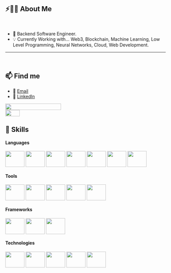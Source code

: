 ## ⚡🙋‍♂️ About Me

</br>

- 🔧 Backend Software Engineer.
- 💡 Currently Working with... Web3, Blockchain, Machine Learning, Low Level Programming, Neural Networks, Cloud, Web Development.


<hr>
</br>

## 📫 Find me
- 📧 [Email](mailto:roberto.fernandino@icloud.com)
- 💼 [LinkedIn](https://www.linkedin.com/in/roberto-fernandino-056013296/?locale=en_US)

<div style="display: flex; flex-direction: column; justify-content: center;">
  <img style="width: 59%; height: 70%;" src="https://github-readme-stats.vercel.app/api?username=roberto-fernandino&show_icons=true&theme=dark">
  <img style="width: 30%; height: 40%;" src="https://github-readme-stats.vercel.app/api/top-langs/?username=roberto-fernandino&theme=dark">
</div>

## 🧰 Skills

#### Languages
<div style="display inline-block">
  
  <img align="center" alt="" height="50" width="60" src="https://cdn.jsdelivr.net/gh/devicons/devicon@latest/icons/rust/rust-original.svg" />        
  <img align="center" alt="" height="50" width="60" src='https://cdn.jsdelivr.net/gh/devicons/devicon/icons/cplusplus/cplusplus-original.svg'>
  <img align="center" alt="" height="50" width="60" src="https://cdn.jsdelivr.net/gh/devicons/devicon@latest/icons/c/c-original.svg" />
  <img align="center" alt="" height="50" width="60"  src="https://cdn.jsdelivr.net/gh/devicons/devicon/icons/python/python-original.svg">
  <img align="center" alt="" height="50" width="60" src="https://cdn.jsdelivr.net/gh/devicons/devicon/icons/html5/html5-original.svg">
  <img align="center" alt="" height="50" width="60" src="https://cdn.jsdelivr.net/gh/devicons/devicon/icons/javascript/javascript-original.svg"> 
  <img align="center" alt="" height="50" width="60" src="https://cdn.jsdelivr.net/gh/devicons/devicon@latest/icons/bash/bash-plain.svg" />
                 
</div>

#### Tools

<div style="display inline-block">
  <img align="center" alt="" height="50" width="60" src='https://cdn.jsdelivr.net/gh/devicons/devicon/icons/typescript/typescript-original.svg'>
  <img align="center" alt="" height="50" width="60" src='https://cdn.jsdelivr.net/gh/devicons/devicon/icons/git/git-plain.svg'>
  <img align="center" alt="" height="50" width="60" src='https://cdn.jsdelivr.net/gh/devicons/devicon/icons/markdown/markdown-original.svg'>
  <img align="center" alt="" height="50" width="60" src="https://cdn.jsdelivr.net/gh/devicons/devicon@latest/icons/amazonwebservices/amazonwebservices-original-wordmark.svg" /> 
  <img align="center" alt="" height="50" width="60" src="https://cdn.jsdelivr.net/gh/devicons/devicon@latest/icons/arduino/arduino-original-wordmark.svg" />
                 
</div>

#### Frameworks

<div style="display inline-block">
  <img align="center" alt="" height="50" width="60" src='https://cdn.jsdelivr.net/gh/devicons/devicon/icons/django/django-plain-wordmark.svg'>
  <img align="center" alt="" height="50" width="60" src='https://cdn.jsdelivr.net/gh/devicons/devicon/icons/react/react-original.svg'>
  <img align="center" alt="" height="50" width="60" src="https://cdn.jsdelivr.net/gh/devicons/devicon@latest/icons/vuejs/vuejs-original.svg" />
          
</div>

#### Technologies

<div style="display inline-block">
<img align="center" alt="" height="50" width="60" src='https://cdn.jsdelivr.net/gh/devicons/devicon/icons/linux/linux-original.svg'>
  <img align="center" alt="" height="50" width="60" src='https://cdn.jsdelivr.net/gh/devicons/devicon/icons/postgresql/postgresql-original.svg'>
  <img align="center" alt="" height="50" width="60" src='https://cdn.jsdelivr.net/gh/devicons/devicon/icons/mysql/mysql-original.svg'>
  <img align="center" alt="" height="50" width="60" src='https://cdn.jsdelivr.net/gh/devicons/devicon/icons/redis/redis-original.svg'>
  <img align="center" alt="" height="50" width="60" src='https://cdn.jsdelivr.net/gh/devicons/devicon/icons/docker/docker-original.svg'>
</div>

